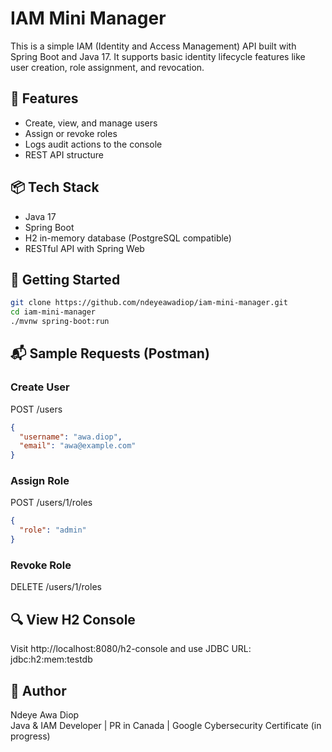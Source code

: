 # IAM Mini Manager

This is a simple IAM (Identity and Access Management) API built with Spring Boot and Java 17. It supports basic identity lifecycle features like user creation, role assignment, and revocation.

## 📌 Features
- Create, view, and manage users
- Assign or revoke roles
- Logs audit actions to the console
- REST API structure

## 📦 Tech Stack
- Java 17
- Spring Boot
- H2 in-memory database (PostgreSQL compatible)
- RESTful API with Spring Web

## 🚀 Getting Started
```bash
git clone https://github.com/ndeyeawadiop/iam-mini-manager.git
cd iam-mini-manager
./mvnw spring-boot:run
```

## 📬 Sample Requests (Postman)

### Create User
POST /users
```json
{
  "username": "awa.diop",
  "email": "awa@example.com"
}
```

### Assign Role
POST /users/1/roles
```json
{
  "role": "admin"
}
```

### Revoke Role
DELETE /users/1/roles

## 🔍 View H2 Console
Visit http://localhost:8080/h2-console and use JDBC URL: jdbc:h2:mem:testdb

## 🙋 Author
Ndeye Awa Diop  
Java & IAM Developer | PR in Canada | Google Cybersecurity Certificate (in progress)
